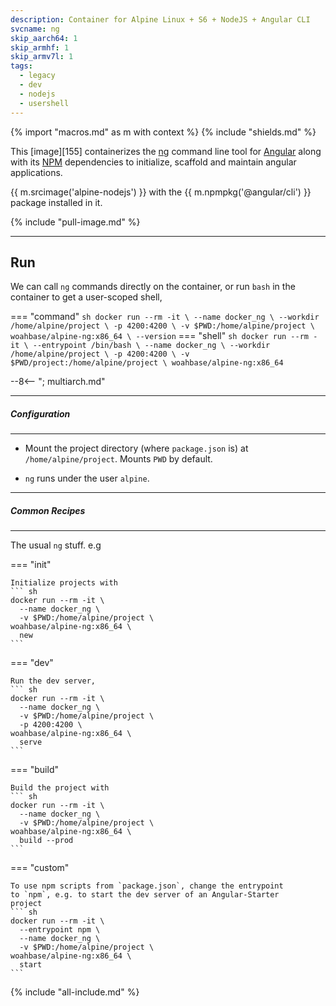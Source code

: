 ```yaml
---
description: Container for Alpine Linux + S6 + NodeJS + Angular CLI
svcname: ng
skip_aarch64: 1
skip_armhf: 1
skip_armv7l: 1
tags:
  - legacy
  - dev
  - nodejs
  - usershell
---
```


{% import "macros.md" as m with context %}
{% include "shields.md" %}

This [image][155] containerizes the [ng][1] command line tool
for [Angular][2] along with its [NPM][3] dependencies to
initialize, scaffold and maintain angular applications.

{{ m.srcimage('alpine-nodejs') }} with the {{ m.npmpkg('@angular/cli')
}} package installed in it.

{% include "pull-image.md" %}

---
Run
---

We can call `ng` commands directly on the container, or run
`bash` in the container to get a user-scoped shell,

=== "command"
    ``` sh
    docker run --rm -it \
      --name docker_ng \
      --workdir /home/alpine/project \
      -p 4200:4200 \
      -v $PWD:/home/alpine/project \
    woahbase/alpine-ng:x86_64 \
      --version
    ```
=== "shell"
    ``` sh
    docker run --rm -it \
      --entrypoint /bin/bash \
      --name docker_ng \
      --workdir /home/alpine/project \
      -p 4200:4200 \
      -v $PWD/project:/home/alpine/project \
    woahbase/alpine-ng:x86_64
    ```

--8<-- "; multiarch.md"

---
##### Configuration
---

* Mount the project directory (where `package.json` is) at
  `/home/alpine/project`. Mounts `PWD` by default.

* `ng` runs under the user `alpine`.

---
##### Common Recipes
---

The usual `ng` stuff. e.g

=== "init"

    Initialize projects with
    ``` sh
    docker run --rm -it \
      --name docker_ng \
      -v $PWD:/home/alpine/project \
    woahbase/alpine-ng:x86_64 \
      new
    ```
=== "dev"

    Run the dev server,
    ``` sh
    docker run --rm -it \
      --name docker_ng \
      -v $PWD:/home/alpine/project \
      -p 4200:4200 \
    woahbase/alpine-ng:x86_64 \
      serve
    ```
=== "build"

    Build the project with
    ``` sh
    docker run --rm -it \
      --name docker_ng \
      -v $PWD:/home/alpine/project \
    woahbase/alpine-ng:x86_64 \
      build --prod
    ```
=== "custom"

    To use npm scripts from `package.json`, change the entrypoint
    to `npm`, e.g. to start the dev server of an Angular-Starter
    project
    ``` sh
    docker run --rm -it \
      --entrypoint npm \
      --name docker_ng \
      -v $PWD:/home/alpine/project \
    woahbase/alpine-ng:x86_64 \
      start
    ```

[1]: https://github.com/angular/angular-cli
[2]: https://angular.io/
[3]: https://www.npmjs.com/

{% include "all-include.md" %}

